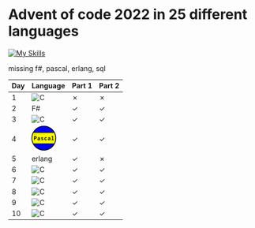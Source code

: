 # Advent of code 2022 in 25 different languages

[![My Skills](https://skillicons.dev/icons?i=c,cpp,java,python,ruby,cs,javascript,typescript,php,haskell,rust,go,kotlin,scala,bash,elixir,ocaml,r,dart,perl,clojure,mysql)](https://skillicons.dev)

missing f#, pascal, erlang, sql

Day | Language | Part 1 | Part 2
---|---|---|---
1 | ![C](https://skillicons.dev/icons?i=mysql) | &cross; | &cross;
2 | F# | &check; | &check;
3 | ![C](https://skillicons.dev/icons?i=ruby) | &check; | &check;
4 | <img src="icons/pascal.png" alt="drawing" style="width:50px;"/> | &check; | &check;
5 | erlang | &check; | &cross;
6 | ![C](https://skillicons.dev/icons?i=elixir) | &check; | &check;
7 | ![C](https://skillicons.dev/icons?i=java) | &check; | &check;
8 | ![C](https://skillicons.dev/icons?i=cpp) | &check; | &check;
9 | ![C](https://skillicons.dev/icons?i=cpp) | &check; | &check;
10 | ![C](https://skillicons.dev/icons?i=elixir) | &check; | &check;